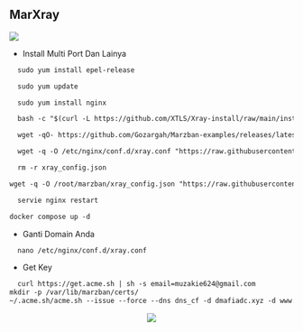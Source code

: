 ## MarXray

<img src="https://img.shields.io/badge/Buat_Install_Vpn_Di%20VPS-green">

* Install Multi Port Dan Lainya

```html
  sudo yum install epel-release
```
```html
  sudo yum update
```
```html
  sudo yum install nginx
```
```html
  bash -c "$(curl -L https://github.com/XTLS/Xray-install/raw/main/install-release.sh)" @ install
```
```html
  wget -qO- https://github.com/Gozargah/Marzban-examples/releases/latest/download/multi-port.tar.gz | tar xz --xform 's/multi-port/marzban/' && cd marzban
```
```html
  wget -q -O /etc/nginx/conf.d/xray.conf "https://raw.githubusercontent.com/Muzakie-ID/MarXray/main/xray.conf"
```
```html
  rm -r xray_config.json
```
```html
wget -q -O /root/marzban/xray_config.json "https://raw.githubusercontent.com/Muzakie-ID/MarXray/main/xray_config.json"
```
```html
  servie nginx restart
```
```html
docker compose up -d
```
* Ganti Domain Anda
```html
  nano /etc/nginx/conf.d/xray.conf
```
* Get Key
```html
  curl https://get.acme.sh | sh -s email=muzakie624@gmail.com
mkdir -p /var/lib/marzban/certs/
~/.acme.sh/acme.sh --issue --force --dns dns_cf -d dmafiadc.xyz -d www.dmafiadc.xyz \--key-file /var/lib/marzban/certs/key.pem \--fullchain-file /var/lib/marzban/certs/fullchain.pem
```
<p align="center">
  <a href="#">
      <img src="https://api.visitorbadge.io/api/VisitorHit?user=Muzakie-ID&repo=MarXray&countColor=%237B1E7A" />
   </a>
</p>
